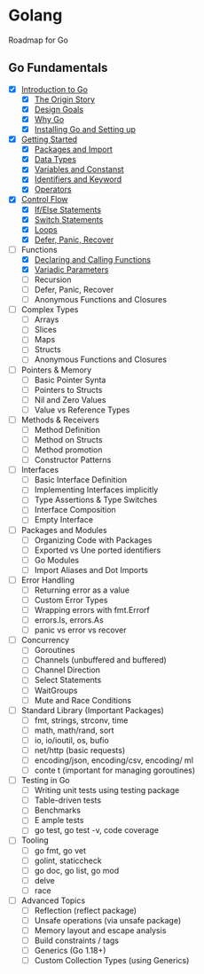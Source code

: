 # Golang

Roadmap for Go 

## Go Fundamentals

- [x]  [Introduction to Go](https://github.com/RehanMerchant/Golang/tree/main/Go%20Fundamentals/01.Introduction%20to%20Go#introduction-to-go)
    - [x]  [The Origin Story](https://github.com/RehanMerchant/Golang/tree/main/Go%20Fundamentals/01.Introduction%20to%20Go#the-origin-story)
    - [x]  [Design Goals](https://github.com/RehanMerchant/Golang/tree/main/Go%20Fundamentals/01.Introduction%20to%20Go#design-goals)
    - [x]  [Why Go](https://github.com/RehanMerchant/Golang/tree/main/Go%20Fundamentals/01.Introduction%20to%20Go#why-go)
    - [x]  [Installing Go and Setting up](https://github.com/RehanMerchant/Golang/tree/main/Go%20Fundamentals/01.Introduction%20to%20Go#installing-and-setting-up)
- [x]  [Getting Started](https://github.com/RehanMerchant/Golang/tree/main/Go%20Fundamentals/02.Getting%20Started) 
    - [x]  [Packages and Import](https://github.com/RehanMerchant/Golang/tree/main/Go%20Fundamentals/02.Getting%20Started#packages-and-imports)
    - [x]  [Data Types](https://github.com/RehanMerchant/Golang/tree/main/Go%20Fundamentals/02.Getting%20Started#data-types)
    - [x]  [Variables and Constanst](https://github.com/RehanMerchant/Golang/tree/main/Go%20Fundamentals/02.Getting%20Started#variable-and-constants)
    - [x]  [Identifiers and Keyword](https://github.com/RehanMerchant/Golang/tree/main/Go%20Fundamentals/02.Getting%20Started#identifiers-and-keyword)
    - [x]  [Operators](https://github.com/RehanMerchant/Golang/tree/main/Go%20Fundamentals/02.Getting%20Started#operator)
- [x]  [Control Flow](https://github.com/RehanMerchant/Golang/tree/main/Go%20Fundamentals/03.Control%20Flow)
    - [x]  [If/Else Statements](https://github.com/RehanMerchant/Golang/tree/main/Go%20Fundamentals/03.Control%20Flow#ifelse)
    - [x]  [Switch Statements](https://github.com/RehanMerchant/Golang/tree/main/Go%20Fundamentals/03.Control%20Flow#switch)
    - [x]  [Loops](https://github.com/RehanMerchant/Golang/tree/main/Go%20Fundamentals/03.Control%20Flow#loops)
    - [x]  [Defer, Panic, Recover](https://github.com/RehanMerchant/Golang/tree/main/Go%20Fundamentals/03.Control%20Flow#defer-panic-and-recover)
- [ ]  Functions
    - [x]  [Declaring and Calling Functions](https://github.com/RehanMerchant/Golang/tree/main/Go%20Fundamentals/04.Functions#declaring-and-calling-functions)
    - [x]  [Variadic Parameters]()
    - [ ]  Recursion
    - [ ]  Defer, Panic, Recover
    - [ ]  Anonymous Functions and Closures
- [ ]  Complex  Types
    - [ ]  Arrays
    - [ ]  Slices
    - [ ]  Maps
    - [ ]  Structs
    - [ ]  Anonymous Functions and Closures
- [ ]  Pointers & Memory
    - [ ]  Basic Pointer Synta 
    - [ ]  Pointers to Structs
    - [ ]  Nil and Zero Values
    - [ ]  Value vs Reference Types
- [ ]  Methods & Receivers
    - [ ]  Method Definition
    - [ ]  Method on Structs
    - [ ]  Method promotion
    - [ ]  Constructor Patterns
- [ ]  Interfaces
    - [ ]  Basic Interface Definition
    - [ ]  Implementing Interfaces implicitly
    - [ ]   Type Assertions & Type Switches
    - [ ]   Interface Composition
    - [ ]   Empty Interface
- [ ]  Packages and Modules
    - [ ]  Organizing Code with Packages
    - [ ]  Exported vs Une ported identifiers
    - [ ]  Go Modules
    - [ ]  Import Aliases and Dot Imports
- [ ]  Error Handling
    - [ ]  Returning error as a value
    - [ ]   Custom Error Types
    - [ ]  Wrapping errors with fmt.Errorf
    - [ ]  errors.Is, errors.As
    - [ ]  panic vs error vs recover
- [ ]  Concurrency
    - [ ]  Goroutines
    - [ ]  Channels (unbuffered and buffered)
    - [ ]   Channel Direction
    - [ ]  Select Statements
    - [ ]  WaitGroups
    - [ ]  Mute  and Race Conditions
- [ ]  Standard Library (Important Packages)
    - [ ]  fmt, strings, strconv, time
    - [ ]  math, math/rand, sort
    - [ ]  io, io/ioutil, os, bufio
    - [ ]  net/http (basic requests)
    - [ ]  encoding/json, encoding/csv, encoding/ ml
    - [ ]  conte t (important for managing goroutines)
- [ ]  Testing in Go
    - [ ]  Writing unit tests using testing package
    - [ ]  Table-driven tests
    - [ ]  Benchmarks
    - [ ]  E ample tests
    - [ ]  go test, go test -v, code coverage
- [ ]  Tooling
    - [ ]  go fmt, go vet
    - [ ]  golint, staticcheck
    - [ ]  go doc, go list, go mod
    - [ ]  delve
    - [ ] race
- [ ]  Advanced Topics
    - [ ] Reflection (reflect package)
    - [ ] Unsafe operations (via unsafe package)
    - [ ] Memory layout and escape analysis
    - [ ] Build constraints / tags
    - [ ] Generics (Go 1.18+)
    - [ ] Custom Collection Types (using Generics)
